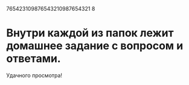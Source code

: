 765423109876543210987654321
8
# Внутри каждой из папок лежит домашнее задание с вопросом и ответами.
Удачного просмотра!
